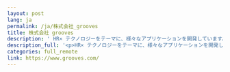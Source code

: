```yaml
---
layout: post
lang: ja
permalink: /ja/株式会社_grooves
title: 株式会社 grooves
description: ' HR× テクノロジーをテーマに、様々なアプリケーションを開発しています。既に多くのフルリモートのメンバーが活躍しています。 '
description_full: '<p>HR× テクノロジーをテーマに、様々なアプリケーションを開発しています。既に多くのフルリモートのメンバーが活躍しています。</p>'
categories: full_remote
link: https://www.grooves.com/
---
```

